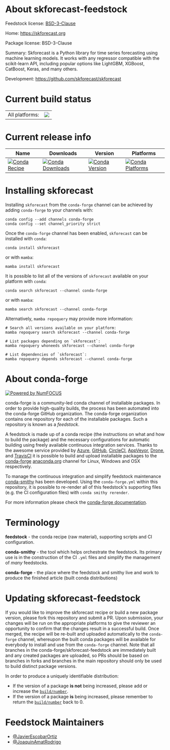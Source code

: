 About skforecast-feedstock
==========================

Feedstock license: [BSD-3-Clause](https://github.com/conda-forge/skforecast-feedstock/blob/main/LICENSE.txt)

Home: https://skforecast.org

Package license: BSD-3-Clause

Summary: Skforecast is a Python library for time series forecasting using machine learning models. It works with any regressor compatible with the scikit-learn API, including popular options like LightGBM, XGBoost, CatBoost, Keras, and many others.

Development: https://github.com/skforecast/skforecast

Current build status
====================


<table><tr><td>All platforms:</td>
    <td>
      <a href="https://dev.azure.com/conda-forge/feedstock-builds/_build/latest?definitionId=26128&branchName=main">
        <img src="https://dev.azure.com/conda-forge/feedstock-builds/_apis/build/status/skforecast-feedstock?branchName=main">
      </a>
    </td>
  </tr>
</table>

Current release info
====================

| Name | Downloads | Version | Platforms |
| --- | --- | --- | --- |
| [![Conda Recipe](https://img.shields.io/badge/recipe-skforecast-green.svg)](https://anaconda.org/conda-forge/skforecast) | [![Conda Downloads](https://img.shields.io/conda/dn/conda-forge/skforecast.svg)](https://anaconda.org/conda-forge/skforecast) | [![Conda Version](https://img.shields.io/conda/vn/conda-forge/skforecast.svg)](https://anaconda.org/conda-forge/skforecast) | [![Conda Platforms](https://img.shields.io/conda/pn/conda-forge/skforecast.svg)](https://anaconda.org/conda-forge/skforecast) |

Installing skforecast
=====================

Installing `skforecast` from the `conda-forge` channel can be achieved by adding `conda-forge` to your channels with:

```
conda config --add channels conda-forge
conda config --set channel_priority strict
```

Once the `conda-forge` channel has been enabled, `skforecast` can be installed with `conda`:

```
conda install skforecast
```

or with `mamba`:

```
mamba install skforecast
```

It is possible to list all of the versions of `skforecast` available on your platform with `conda`:

```
conda search skforecast --channel conda-forge
```

or with `mamba`:

```
mamba search skforecast --channel conda-forge
```

Alternatively, `mamba repoquery` may provide more information:

```
# Search all versions available on your platform:
mamba repoquery search skforecast --channel conda-forge

# List packages depending on `skforecast`:
mamba repoquery whoneeds skforecast --channel conda-forge

# List dependencies of `skforecast`:
mamba repoquery depends skforecast --channel conda-forge
```


About conda-forge
=================

[![Powered by
NumFOCUS](https://img.shields.io/badge/powered%20by-NumFOCUS-orange.svg?style=flat&colorA=E1523D&colorB=007D8A)](https://numfocus.org)

conda-forge is a community-led conda channel of installable packages.
In order to provide high-quality builds, the process has been automated into the
conda-forge GitHub organization. The conda-forge organization contains one repository
for each of the installable packages. Such a repository is known as a *feedstock*.

A feedstock is made up of a conda recipe (the instructions on what and how to build
the package) and the necessary configurations for automatic building using freely
available continuous integration services. Thanks to the awesome service provided by
[Azure](https://azure.microsoft.com/en-us/services/devops/), [GitHub](https://github.com/),
[CircleCI](https://circleci.com/), [AppVeyor](https://www.appveyor.com/),
[Drone](https://cloud.drone.io/welcome), and [TravisCI](https://travis-ci.com/)
it is possible to build and upload installable packages to the
[conda-forge](https://anaconda.org/conda-forge) [anaconda.org](https://anaconda.org/)
channel for Linux, Windows and OSX respectively.

To manage the continuous integration and simplify feedstock maintenance
[conda-smithy](https://github.com/conda-forge/conda-smithy) has been developed.
Using the ``conda-forge.yml`` within this repository, it is possible to re-render all of
this feedstock's supporting files (e.g. the CI configuration files) with ``conda smithy rerender``.

For more information please check the [conda-forge documentation](https://conda-forge.org/docs/).

Terminology
===========

**feedstock** - the conda recipe (raw material), supporting scripts and CI configuration.

**conda-smithy** - the tool which helps orchestrate the feedstock.
                   Its primary use is in the construction of the CI ``.yml`` files
                   and simplify the management of *many* feedstocks.

**conda-forge** - the place where the feedstock and smithy live and work to
                  produce the finished article (built conda distributions)


Updating skforecast-feedstock
=============================

If you would like to improve the skforecast recipe or build a new
package version, please fork this repository and submit a PR. Upon submission,
your changes will be run on the appropriate platforms to give the reviewer an
opportunity to confirm that the changes result in a successful build. Once
merged, the recipe will be re-built and uploaded automatically to the
`conda-forge` channel, whereupon the built conda packages will be available for
everybody to install and use from the `conda-forge` channel.
Note that all branches in the conda-forge/skforecast-feedstock are
immediately built and any created packages are uploaded, so PRs should be based
on branches in forks and branches in the main repository should only be used to
build distinct package versions.

In order to produce a uniquely identifiable distribution:
 * If the version of a package **is not** being increased, please add or increase
   the [``build/number``](https://docs.conda.io/projects/conda-build/en/latest/resources/define-metadata.html#build-number-and-string).
 * If the version of a package **is** being increased, please remember to return
   the [``build/number``](https://docs.conda.io/projects/conda-build/en/latest/resources/define-metadata.html#build-number-and-string)
   back to 0.

Feedstock Maintainers
=====================

* [@JavierEscobarOrtiz](https://github.com/JavierEscobarOrtiz/)
* [@JoaquinAmatRodrigo](https://github.com/JoaquinAmatRodrigo/)

